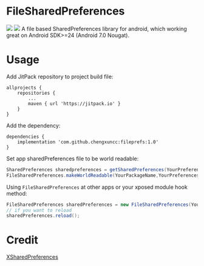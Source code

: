 # FileSharedPreferences
<a href="https://jitpack.io/#chengxuncc/fileprefs"> <img src="https://jitpack.io/v/chengxuncc/fileprefs/month.svg" /></a>
<a href="https://opensource.org/licenses/Apache-2.0"><img src="https://img.shields.io/github/license/chengxuncc/fileprefs.svg"/></a>
A file based SharedPreferences library for android, which working great on Android SDK>=24 (Android 7.0 Nougat).  

# Usage
Add JitPack repository to project build file:
```
allprojects {
    repositories {
        ...
        maven { url 'https://jitpack.io' }
    }
}
```
Add the dependency:
```
dependencies {
    implementation 'com.github.chengxuncc:fileprefs:1.0'
}
```

Set app sharedPreferences file to be world readable:
```java
SharedPreferences sharedpreferences = getSharedPreferences(YourPreferencesFileName, MODE_PRIVATE);
FileSharedPreferences.makeWorldReadable(YourPackageName,YourPreferencesFileName);
```

Using `FileSharedPreferences` at other apps or your xposed module hook method:
```java
FileSharedPreferences sharedPreferences = new FileSharedPreferences(YourPackageName, YourPreferencesFileName);
// if you want to reload
sharedPreferences.reload();
```

# Credit
[XSharedPreferences](https://github.com/rovo89/XposedBridge/blob/art/app/src/main/java/de/robv/android/xposed/XSharedPreferences.java)